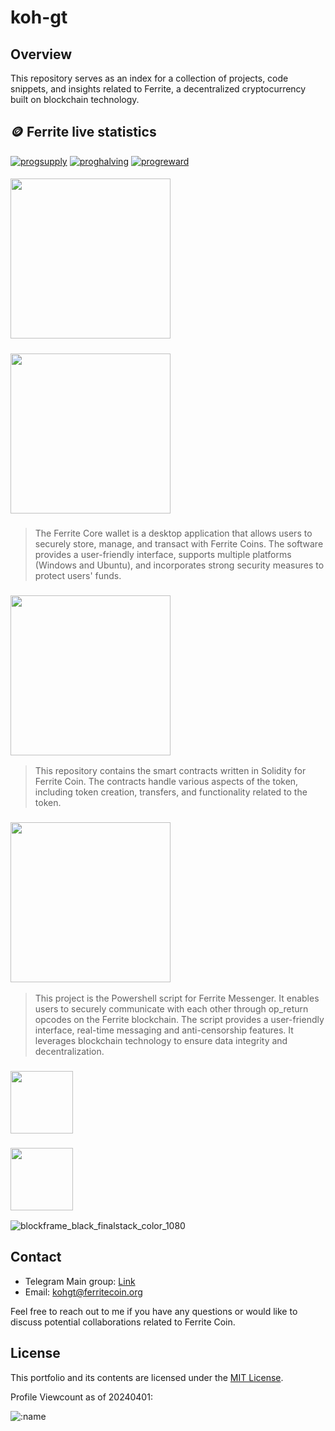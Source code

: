 # koh-gt


## Overview
This repository serves as an index for a collection of projects, code snippets, and insights related to Ferrite, a decentralized cryptocurrency built on blockchain technology.
## 🪙 Ferrite live statistics  
<div align="left">

[![progsupply](http://118.189.201.104/progress_supply.svg)](https://ferritecoin.org/progress_supply.svg)
[![proghalving](http://118.189.201.104/progress_halving.svg)](https://ferritecoin.org/progress_halving.svg)
[![progreward](http://118.189.201.104/progress_blockreward.svg)](https://ferritecoin.org/progress_blockreward.svg)

</div>

##### <p align=left><a href="https://github.com/koh-gt/ferrite-core/" target="_blank"><img width=256 src="https://github.com/koh-gt/ferrite-core/assets/101822992/bddf138c-659d-45cb-83ee-dbc783bffd18" /></a></p>
##### <p align=left><a href="https://github.com/koh-gt/ferrite-wallet/" target="_blank"><img width=256 src="https://github.com/user-attachments/assets/635dcef7-fa5b-4618-a481-1a0657d5341f" /></a></p>
> The Ferrite Core wallet is a desktop application that allows users to securely store, manage, and transact with Ferrite Coins. The software provides a user-friendly interface, supports multiple platforms (Windows and Ubuntu), and incorporates strong security measures to protect users' funds.


### <a href="https://github.com/koh-gt/wrapped-ferrite/" target="_blank"><img width=256 src="https://github.com/koh-gt/koh-gt/assets/101822992/43e668a8-adce-4b86-a765-2a4bde073f9b" /></a>
> This repository contains the smart contracts written in Solidity for Ferrite Coin. The contracts handle various aspects of the token, including token creation, transfers, and functionality related to the token.

### <a href="https://github.com/koh-gt/ferritext/" target="_blank"><img width=256 src="https://github.com/koh-gt/koh-gt/assets/101822992/9d906c80-3eb1-49d3-a3e7-57fd94d0530e" /></a>
> This project is the Powershell script for Ferrite Messenger. It enables users to securely communicate with each other through op_return opcodes on the Ferrite blockchain. The script provides a user-friendly interface, real-time messaging and anti-censorship features. It leverages blockchain technology to ensure data integrity and decentralization.

### <a href="https://github.com/koh-gt/electrum-fec/" target="_blank"><img width=100 src="https://github.com/koh-gt/koh-gt/assets/101822992/8ecdcc72-0e34-446b-b8db-82c2d04fb69c" /></a>

### <a href="https://github.com/koh-gt/electrumx/" target="_blank"><img width=100 src="https://github.com/koh-gt/koh-gt/assets/101822992/8ecdcc72-0e34-446b-b8db-82c2d04fb69c" /></a>

![blockframe_black_finalstack_color_1080](https://github.com/user-attachments/assets/a3566c0b-9920-4969-ba44-a5722a4cb246)

  
## Contact

- Telegram Main group: [Link](https://t.me/ferrite_core)
- Email: [kohgt@ferritecoin.org](mailto:kohgt@ferritecoin.org)

Feel free to reach out to me if you have any questions or would like to discuss potential collaborations related to Ferrite Coin.

## License

This portfolio and its contents are licensed under the [MIT License](LICENSE).

Profile Viewcount as of 20240401:  <br>

![:name](https://count.getloli.com/get/@:koh-gt?theme=asoul)
